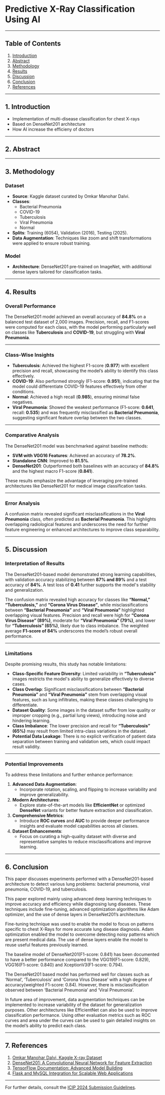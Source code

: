 # **Predictive X-Ray Classification Using AI**

---

## **Table of Contents**  
1. [Introduction](#introduction)  
2. [Abstract](#abstract)  
3. [Methodology](#methodology)  
4. [Results](#results)  
5. [Discussion](#discussion)  
6. [Conclusion](#conclusion)  
7. [References](#references)  

---

## **1. Introduction**  
- Implementation of multi-disease classification for chest X-rays
- Based on DenseNet201 architecture
- How AI increase the efficieny of doctors


---

## **2. Abstract**  


---

## **3. Methodology**  

### **Dataset**  
- **Source**: Kaggle dataset curated by Omkar Manohar Dalvi.  
- **Classes**:  
  - Bacterial Pneumonia  
  - COVID-19  
  - Tuberculosis  
  - Viral Pneumonia  
  - Normal  
- **Splits**: Training (6054), Validation (2016), Testing (2025).  
- **Data Augmentation**: Techniques like zoom and shift transformations were applied to ensure robust training.

### **Model**  
- **Architecture**: DenseNet201 pre-trained on ImageNet, with additional dense layers tailored for classification tasks.  

---

## **4. Results**  

### Overall Performance
The DenseNet201 model achieved an overall accuracy of **84.8%** on a balanced test dataset of 2,000 images. Precision, recall, and F1-scores were computed for each class, with the model performing particularly well on classes like **Tuberculosis** and **COVID-19**, but struggling with **Viral Pneumonia**.

---

### Class-Wise Insights
- **Tuberculosis**: Achieved the highest F1-score (**0.977**) with excellent precision and recall, showcasing the model’s ability to identify this class effectively.
- **COVID-19**: Also performed strongly (F1-score: **0.951**), indicating that the model could differentiate COVID-19 features effectively from other conditions.
- **Normal**: Achieved a high recall (**0.985**), ensuring minimal false negatives.
- **Viral Pneumonia**: Showed the weakest performance (F1-score: **0.641**, recall: **0.535**) and was frequently misclassified as **Bacterial Pneumonia**, suggesting significant feature overlap between the two classes.

---

### Comparative Analysis
The DenseNet201 model was benchmarked against baseline methods:
- **SVM with VGG16 Features**: Achieved an accuracy of **78.2%**.
- **Standalone CNN**: Improved to **81.5%**.
- **DenseNet201**: Outperformed both baselines with an accuracy of **84.8%** and the highest macro F1-score (**0.841**).

These results emphasize the advantage of leveraging pre-trained architectures like DenseNet201 for medical image classification tasks.

---

### Error Analysis
A confusion matrix revealed significant misclassifications in the **Viral Pneumonia** class, often predicted as **Bacterial Pneumonia**. This highlights overlapping radiological features and underscores the need for further feature engineering or enhanced architectures to improve class separability.


---

## **5. Discussion**  

### Interpretation of Results
The DenseNet201-based model demonstrated strong learning capabilities, with validation accuracy stabilizing between **87% and 89%** and a test accuracy of **84%**. A test loss of **0.41** further supports the model's stability and generalization.

The confusion matrix revealed high accuracy for classes like **“Normal,” “Tuberculosis,”** and **“Corona Virus Disease”**, while misclassifications between **“Bacterial Pneumonia”** and **“Viral Pneumonia”** highlighted overlapping visual features. Precision and recall were high for **“Corona Virus Disease” (89%)**, moderate for **“Viral Pneumonia” (79%)**, and lower for **“Tuberculosis” (65%)**, likely due to class imbalance. The weighted average **F1-score of 84%** underscores the model’s robust overall performance.


---

### Limitations
Despite promising results, this study has notable limitations:
- **Class-Specific Feature Diversity**: Limited variability in **“Tuberculosis”** images restricts the model's ability to generalize effectively to diverse cases.
- **Class Overlap**: Significant misclassifications between **“Bacterial Pneumonia”** and **“Viral Pneumonia”** stem from overlapping visual features, such as lung infiltrates, making these classes challenging to differentiate.
- **Dataset Quality**: Some images in the dataset suffer from low quality or improper cropping (e.g., partial lung views), introducing noise and hindering learning.
- **Class Imbalance**: The lower precision and recall for **“Tuberculosis” (65%)** may result from limited intra-class variations in the dataset.
- **Potential Data Leakage**: There is no explicit verification of patient data separation between training and validation sets, which could impact result validity.

---

### Potential Improvements
To address these limitations and further enhance performance:
1. **Advanced Data Augmentation**:
   - Incorporate rotation, scaling, and flipping to increase variability and improve generalizability.
2. **Modern Architectures**:
   - Explore state-of-the-art models like **EfficientNet** or optimized **DenseNet** variants for better feature extraction and classification.
3. **Comprehensive Metrics**:
   - Introduce **ROC curves** and **AUC** to provide deeper performance insights and evaluate model capabilities across all classes.
4. **Dataset Enhancements**:
   - Focus on curating a high-quality dataset with diverse and representative samples to reduce misclassifications and improve learning.


---

## **6. Conclusion**  
This paper discusses experiments performed with a DenseNet201-based architecture to detect various lung problems: bacterial pneumonia, viral pneumonia, COVID-19, and tuberculosis.  

This paper explored mainly using advanced deep learning techniques to improve accuracy and efficiency while diagnosing lung diseases. These techniques include fine-tuning, advanced optimization algorithms like Adam optimizer, and the use of dense layers in DenseNet201’s architecture. 

Fine-tuning technique was used to enable the model to focus on patterns specific to chest X-Rays for more accurate lung disease diagnosis. Adam optimization enabled the model to overcome detecting noisy patterns which are present medical data. The use of dense layers enable the model to reuse useful features previously learned.

The baseline model of DenseNet201(F1-score: 0.841) has been documented to have a better performance compared to the VGG19(F1-score: 0.829), VGG16(F1-score: 0.840) and XceptionV3(F1-score: 0.794).

The DenseNet201 based model has performed well for classes such as ‘Normal’, ‘Tuberculosis’ and ‘Corona Virus Disease’ with a high degree of accuracy(weighted F1-score: 0.84).  However, there is misclassification observed between ‘Bacterial Pneumonia’ and ‘Viral Pneumonia’. 


In future area of improvement, data augmentation techniques can be implemented to increase variability of the dataset for generalization purposes. Other architectures like EfficientNet can also be used to improve classification performance. Using other evaluation metrics such as ROC curves and area under the curves can be used to gain detailed insights on the model’s ability to predict each class.

---

## **7. References**  
1. [Omkar Manohar Dalvi, Kaggle X-ray Dataset](https://www.kaggle.com/datasets/omkarmanohardalvi/lungs-disease-dataset-4-types/data) 
2. [DenseNet201: A Convolutional Neural Network for Feature Extraction](https://arxiv.org/abs/1608.06993)  
3. [TensorFlow Documentation: Advanced Model Building](https://www.tensorflow.org/guide/keras/functional)  
4. [Flask and MySQL Integration for Scalable Web Applications](https://flask.palletsprojects.com/en/2.3.x/tutorial/database/)

---

For further details, consult the [ICIP 2024 Submission Guidelines](https://icip2024.org).
